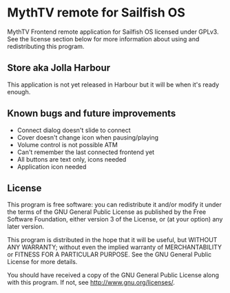 MythTV remote for Sailfish OS
=============================
MythTV Frontend remote application for Sailfish OS licensed under 
GPLv3. See the license section below for more information about 
using and redistributing this program. 

Store aka Jolla Harbour
-----------------------
This application is not yet released in Harbour but it will be when 
it's ready enough. 

Known bugs and future improvements
----------------------------------
 - Connect dialog doesn't slide to connect
 - Cover doesn't change icon when pausing/playing
 - Volume control is not possible ATM
 - Can't remember the last connected frontend yet
 - All buttons are text only, icons needed
 - Application icon needed

License
-------
This program is free software: you can redistribute it and/or modify
it under the terms of the GNU General Public License as published by
the Free Software Foundation, either version 3 of the License, or
(at your option) any later version.

This program is distributed in the hope that it will be useful,
but WITHOUT ANY WARRANTY; without even the implied warranty of
MERCHANTABILITY or FITNESS FOR A PARTICULAR PURPOSE. See the
GNU General Public License for more details.

You should have received a copy of the GNU General Public License
along with this program. If not, see <http://www.gnu.org/licenses/>.
